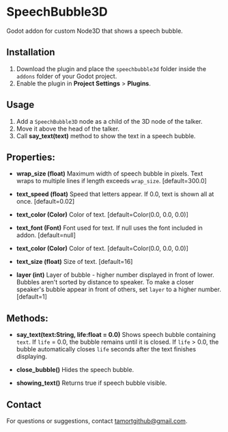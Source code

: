 
# SpeechBubble3D
Godot addon for custom Node3D that shows a speech bubble.


## Installation

1. Download the plugin and place the `speechbubble3d` folder inside the `addons` folder of your Godot project.
2. Enable the plugin in **Project Settings** > **Plugins**.

## Usage

1. Add a `SpeechBubble3D` node as a child of the 3D node of the talker.
2. Move it above the head of the talker.
3. Call **say_text(text)** method to show the text in a speech bubble.

## Properties:

- **wrap_size (float)**
Maximum width of speech bubble in pixels. Text wraps to multiple lines if length exceeds `wrap_size`. [default=300.0]

- **text_speed (float)**
Speed that letters appear. If 0.0, text is shown all at once. [default=0.02]
- **text_color (Color)**
Color of text. [default=Color(0.0, 0.0, 0.0)]
- **text_font (Font)**
Font used for text. If null uses the font included in addon. [default=null]

- **text_color (Color)**
Color of text. [default=Color(0.0, 0.0, 0.0)]

- **text_size (float)**
Size of text. [default=16]

- **layer (int)**
Layer of bubble - higher number displayed in front of lower. Bubbles aren't sorted by distance to speaker. To make a closer speaker's bubble appear in front of others, set `layer` to a higher number. [default=1]

## Methods:

- **say_text(text:String, life:float = 0.0)**
Shows speech bubble containing `text`. If `life` = 0.0, the bubble remains until it is closed. If `life`  > 0.0, the bubble automatically closes `life` seconds after the text finishes displaying.

- **close_bubble()**
Hides the speech bubble.

- **showing_text()**
Returns true if speech bubble visible.

## Contact

For questions or suggestions, contact [tamortgithub@gmail.com](mailto:tamortgithub@gmail.com).

